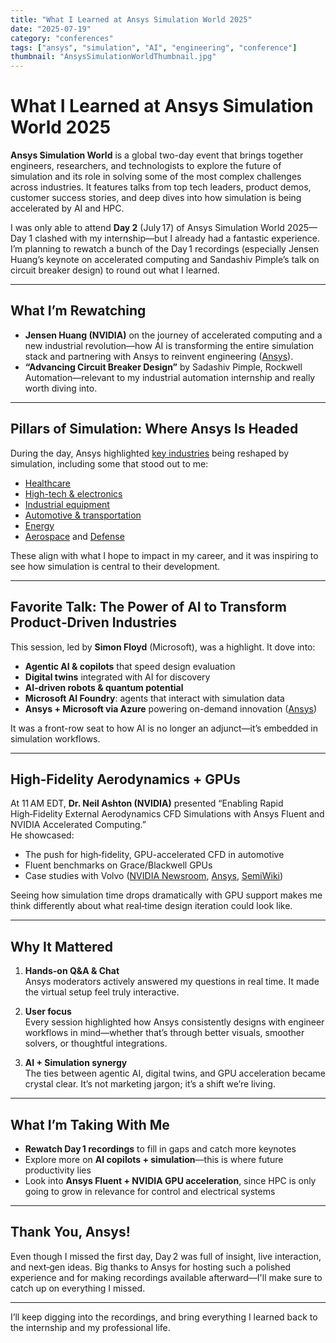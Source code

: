 ```yaml
---
title: "What I Learned at Ansys Simulation World 2025"
date: "2025-07-19"
category: "conferences"
tags: ["ansys", "simulation", "AI", "engineering", "conference"]
thumbnail: "AnsysSimulationWorldThumbnail.jpg"
---
```


# What I Learned at Ansys Simulation World 2025

**Ansys Simulation World** is a global two-day event that brings together engineers, researchers, and technologists to explore the future of simulation and its role in solving some of the most complex challenges across industries. It features talks from top tech leaders, product demos, customer success stories, and deep dives into how simulation is being accelerated by AI and HPC.

I was only able to attend **Day 2** (July 17) of Ansys Simulation World 2025—Day 1 clashed with my internship—but I already had a fantastic experience. I’m planning to rewatch a bunch of the Day 1 recordings (especially Jensen Huang’s keynote on accelerated computing and Sandashiv Pimple’s talk on circuit breaker design) to round out what I learned.

---

## What I’m Rewatching

- **Jensen Huang (NVIDIA)** on the journey of accelerated computing and a new industrial revolution—how AI is transforming the entire simulation stack and partnering with Ansys to reinvent engineering ([Ansys](https://www.ansys.com/blog/simulation-world-2025-learn-from-leaders)).  
- **“Advancing Circuit Breaker Design”** by Sadashiv Pimple, Rockwell Automation—relevant to my industrial automation internship and really worth diving into.

---

## Pillars of Simulation: Where Ansys Is Headed

During the day, Ansys highlighted [key industries](https://www.ansys.com/industries/) being reshaped by simulation, including some that stood out to me:

- [Healthcare](https://www.ansys.com/industries/healthcare)  
- [High-tech & electronics](https://www.ansys.com/industries/high-tech)  
- [Industrial equipment](https://www.ansys.com/industries/industrial-equipment)  
- [Automotive & transportation](https://www.ansys.com/industries/transportation-and-mobility)  
- [Energy](https://www.ansys.com/industries/energy)  
- [Aerospace](https://www.ansys.com/industries/aerospace) and [Defense](https://www.ansys.com/industries/defense)

These align with what I hope to impact in my career, and it was inspiring to see how simulation is central to their development.

---

## Favorite Talk: The Power of AI to Transform Product‑Driven Industries

This session, led by **Simon Floyd** (Microsoft), was a highlight. It dove into:

- **Agentic AI & copilots** that speed design evaluation  
- **Digital twins** integrated with AI for discovery  
- **AI-driven robots & quantum potential**  
- **Microsoft AI Foundry**: agents that interact with simulation data  
- **Ansys + Microsoft via Azure** powering on-demand innovation ([Ansys](https://www.ansys.com/products/cloud/ansys-access))

It was a front-row seat to how AI is no longer an adjunct—it’s embedded in simulation workflows.

---

## High‑Fidelity Aerodynamics + GPUs

At 11 AM EDT, **Dr. Neil Ashton (NVIDIA)** presented “Enabling Rapid High‑Fidelity External Aerodynamics CFD Simulations with Ansys Fluent and NVIDIA Accelerated Computing.”  
He showcased:

- The push for high‑fidelity, GPU-accelerated CFD in automotive  
- Fluent benchmarks on Grace/Blackwell GPUs  
- Case studies with Volvo ([NVIDIA Newsroom](https://nvidianews.nvidia.com/news/nvidia-builds-worlds-first-industrial-ai-cloud-to-advance-european-manufacturing), [Ansys](https://www.ansys.com/blog/new-era-ansys-fluent-computations), [SemiWiki](https://semiwiki.com/eda/ansys-inc/343263-unleash-the-power-nvidia-gpus-ansys-simulation/))  

Seeing how simulation time drops dramatically with GPU support makes me think differently about what real‑time design iteration could look like.

---

## Why It Mattered

1. **Hands-on Q&A & Chat**  
   Ansys moderators actively answered my questions in real time. It made the virtual setup feel truly interactive.

2. **User focus**  
   Every session highlighted how Ansys consistently designs with engineer workflows in mind—whether that’s through better visuals, smoother solvers, or thoughtful integrations.

3. **AI + Simulation synergy**  
   The ties between agentic AI, digital twins, and GPU acceleration became crystal clear. It’s not marketing jargon; it’s a shift we’re living.

---

## What I’m Taking With Me

- **Rewatch Day 1 recordings** to fill in gaps and catch more keynotes  
- Explore more on **AI copilots + simulation**—this is where future productivity lies  
- Look into **Ansys Fluent + NVIDIA GPU acceleration**, since HPC is only going to grow in relevance for control and electrical systems

---

## Thank You, Ansys!

Even though I missed the first day, Day 2 was full of insight, live interaction, and next‑gen ideas. Big thanks to Ansys for hosting such a polished experience and for making recordings available afterward—I'll make sure to catch up on everything I missed.

---

I’ll keep digging into the recordings, and bring everything I learned back to the internship and my professional life.


